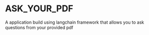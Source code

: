 # ASK_YOUR_PDF
A application build using langchain framework that allows you to ask questions from your provided pdf
